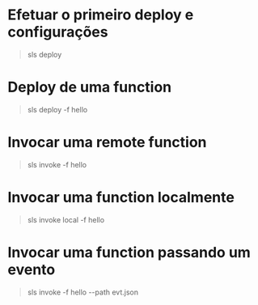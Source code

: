 


# Efetuar o primeiro deploy e configurações
> sls deploy

# Deploy de uma function

> sls deploy -f hello

# Invocar uma remote function

> sls invoke -f hello

# Invocar uma function localmente

> sls invoke local -f hello

# Invocar uma function passando um evento

> sls invoke -f hello --path evt.json